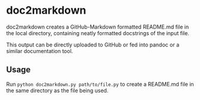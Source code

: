 doc2markdown
======
doc2markdown creates a GitHub-Markdown formatted README.md file in the local
directory, containing neatly formatted docstrings of the input file.

This output can be directly uploaded to GitHub or fed into pandoc or a
similar documentation tool.

Usage
------
Run `python doc2markdown.py path/to/file.py` to create a README.md
file in the same directory as the file being used.
